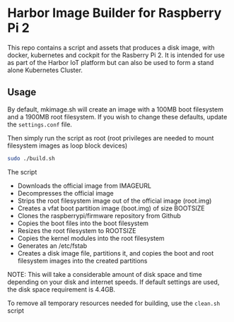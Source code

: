 # Harbor Image Builder for Raspberry Pi 2

This repo contains a script and assets that produces a disk image, with docker, kubernetes and cockpit for the Rasberry Pi 2. It is intended for use as part of the Harbor IoT platform but can also be used to form a stand alone Kubernetes Cluster.

## Usage

By default, mkimage.sh will create an image with a 100MB boot filesystem and a 1900MB root filesystem.  If you wish to change these defaults, update the ```settings.conf``` file.

Then simply run the script as root (root privileges are needed to mount filesystem images as loop block devices)

```bash
sudo ./build.sh
```

The script
* Downloads the official image from IMAGEURL
* Decompresses the official image
* Strips the root filesystem image out of the official image (root.img)
* Creates a vfat boot partition image (boot.img) of size BOOTSIZE
* Clones the raspberrypi/firmware repository from Github
* Copies the boot files into the boot filesystem
* Resizes the root filesystem to ROOTSIZE
* Copies the kernel modules into the root filesystem
* Generates an /etc/fstab
* Creates a disk image file, partitions it, and copies the boot and root filesystem images into the created partitions

NOTE: This will take a considerable amount of disk space and time depending on your disk and internet speeds.  If default settings are used, the disk space requirement is 4.4GB.

To remove all temporary resources needed for building, use the ```clean.sh``` script

